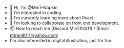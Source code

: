 - 👋 Hi, I’m @MinT-Napkin
- 👀 I’m interested in coding.
- 🌱 I’m currently learning more about React.
- 💞️ I’m looking to collaborate on front end development.
- 📫 How to reach me (Discord MinT#3511) / (Email mtran8011@yahoo.com)
- I'm also interested in digital illustration, just for fun.

<!---
MinT-Napkin/MinT-Napkin is a ✨ special ✨ repository because its `README.md` (this file) appears on your GitHub profile.
You can click the Preview link to take a look at your changes.
--->

